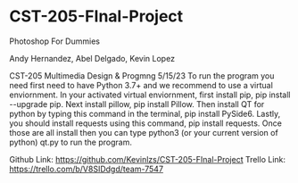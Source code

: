 # CST-205-FInal-Project
Photoshop For Dummies

Andy Hernandez, Abel Delgado, Kevin Lopez

CST-205 Multimedia Design & Progmng
5/15/23
To run the program you need first need to have Python 3.7+ and we recommend to use a 
virtual enviornment. In your activated virtual enviornment, first install pip,
pip install --upgrade pip. Next install pillow, pip install Pillow. Then install 
QT for python by typing this command in the terminal, pip install PySide6. Lastly, 
you should install requests using this command, pip install requests. Once those 
are all install then you can type python3 (or your current version of python) qt.py
to run the program. 

Github Link: https://github.com/Kevinlzs/CST-205-FInal-Project
Trello Link: https://trello.com/b/V8SIDdgd/team-7547